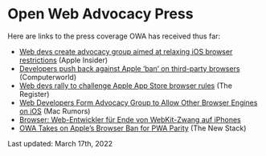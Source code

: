 # Open Web Advocacy Press

Here are links to the press coverage OWA has received thus far:

- [Web devs create advocacy group aimed at relaxing iOS browser restrictions](https://appleinsider.com/articles/22/03/01/web-devs-create-advocacy-group-aimed-at-relaxing-ios-browser-restrictions) (Apple Insider)
- [Developers push back against Apple ‘ban’ on third-party browsers](https://www.computerworld.com/article/3652348/developers-push-back-against-apple-ban-on-third-party-browsers.amp.html) (Computerworld)
- [Web devs rally to challenge Apple App Store browser rules](https://www.theregister.com/2022/02/28/apple_apps_challenge/) (The Register)
- [Web Developers Form Advocacy Group to Allow Other Browser Engines on iOS](https://www.macrumors.com/2022/03/02/web-devs-advocacy-group-browser-engines-ios/) (Mac Rumors)
- [Browser: Web-Entwickler für Ende von WebKit-Zwang auf iPhones](https://www.heise.de/news/Browser-Web-Entwickler-fuer-Ende-von-WebKit-Zwang-auf-iPhones-6533101.html)
- [OWA Takes on Apple’s Browser Ban for PWA Parity](https://thenewstack.io/owa-takes-on-apples-browser-ban-for-pwa-parity/) (The New Stack)

Last updated: March 17th, 2022
